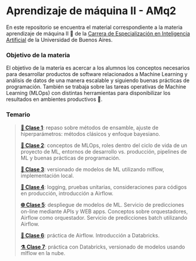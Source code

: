 # Aprendizaje de máquina II - AMq2
En este repositorio se encuentra el material correspondiente a la materia aprendizaje de máquina II 🤖 de la [Carrera de Especialización en Inteligencia Artificial](https://lse.posgrados.fi.uba.ar/posgrados/especializaciones/inteligencia-artificial) de la Universidad de Buenos Aires.  

### Objetivo de la materia
El objetivo de la materia es acercar a los alumnos los conceptos necesarios para desarrollar productos de software relacionados a Machine Learning y análisis de datos de una manera escalable y siguiendo buenas prácticas de programación. También se trabaja sobre las tareas operativas de Machine Learning (MLOps) con distintas herramientas para disponibilizar los resultados en ambientes productivos 🚀.

### Temario
>**[:jigsaw: Clase 1](https://github.com/FIUBA-Posgrado-Inteligencia-Artificial/aprendizaje_maquina_II/tree/main/Clase%201%20-%20Ensambles%20y%20HPs)**: repaso sobre métodos de ensamble, ajuste de hiperparámetros: métodos clásicos y enfoque bayesiano.
>
>**[:busts_in_silhouette: Clase 2](https://github.com/FIUBA-Posgrado-Inteligencia-Artificial/aprendizaje_maquina_II/tree/main/Clase%202%20-%20MLOps%20y%20buenas%20pr%C3%A1cticas)**: conceptos de MLOps, roles dentro del ciclo de vida de un proyecto de ML, entornos de desarrollo vs. producción, pipelines de ML y buenas prácticas de programación.
>
>**[:test_tube: Clase 3](https://github.com/FIUBA-Posgrado-Inteligencia-Artificial/aprendizaje_maquina_II/tree/main/Clase%203%20-%20Mlflow)**: versionado de modelos de ML utilizando mlflow, implementación local.
>
>**[:memo: Clase 4](https://github.com/FIUBA-Posgrado-Inteligencia-Artificial/aprendizaje_maquina_II/tree/main/Clase%204%20-%20Logging%2C%20pruebas%20unitarias%2C%20custom%20model%2C%20git%20e%20introducci%C3%B3n%20a%20Airflow)**: logging, pruebas unitarias, consideraciones para códigos en producción, introducción a Airflow.
>
>**[:globe_with_meridians: Clase 5](https://github.com/FIUBA-Posgrado-Inteligencia-Artificial/aprendizaje_maquina_II/tree/main/Clase%205%20-%20APIs%20Web%20apps)**: despliegue de modelos de ML. Servicio de predicciones on-line mediante APIs y WEB apps. Conceptos sobre orquestadores, Airflow como orquestador. Servicio de predicciones batch utilizando Airflow.
>
>**[:bricks: Clase 6](https://github.com/FIUBA-Posgrado-Inteligencia-Artificial/aprendizaje_maquina_II/tree/main/Clase%206%20-%20Pr%C3%A1ctica%20Airflow)**: práctica de Airflow. Introducción a Databricks.
>
>**[:alembic: Clase 7](https://github.com/FIUBA-Posgrado-Inteligencia-Artificial/aprendizaje_maquina_II/tree/main/Clase%207%20-%20Databricks%2C%20repaso%20TP)**: práctica con Databricks, versionado de modelos usando mlflow en la nube.
>

